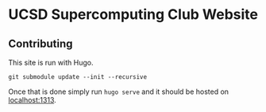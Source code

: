 # UCSD Supercomputing Club Website

## Contributing
This site is run with Hugo.

`git submodule update --init --recursive`

Once that is done simply run `hugo serve` and it should be hosted on [localhost:1313](http://localhost:1313).
